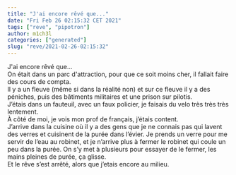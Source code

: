 ```yaml
---
title: "J'ai encore rêvé que..."
date: "Fri Feb 26 02:15:32 CET 2021"
tags: ["reve", "pipotron"]
author: m1ch3l
categories: ["generated"]
slug: "reve/2021-02-26-02:15:32"
---
```


J'ai encore rêvé que...<br>
On était dans un parc d'attraction, pour que ce soit moins cher, il fallait faire des cours de compta.<br>
Il y a un fleuve (même si dans la réalité non) et sur ce fleuve il y a des péniches, puis des bâtiments militaires et une prison sur pilotis.<br>
J’étais dans un fauteuil, avec un faux policier, je faisais du velo très très très lentement.<br>
À côté de moi, je vois mon prof de français, j’étais content.<br>
J’arrive dans la cuisine où il y a des gens que je ne connais pas qui lavent des verres et cuisinent de la purée dans l’évier. Je prends un verre pour me servir de l’eau au robinet, et je n’arrive plus à fermer le robinet qui coule un peu dans la purée. On s’y met à plusieurs pour essayer de le fermer, les mains pleines de purée, ça glisse.<br>
Et le rêve s’est arrêté, alors que j’etais encore au milieu.<br>
